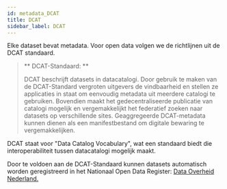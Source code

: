 ```yaml
---
id: metadata_DCAT
title: DCAT
sidebar_label: DCAT
---
```

Elke dataset bevat metadata. Voor open data volgen we de richtlijnen uit de DCAT standaard. 

> ** DCAT-Standaard: **
> 
> DCAT beschrijft datasets in datacatalogi. Door gebruik te maken van de DCAT-Standard vergroten uitgevers de vindbaarheid en stellen ze applicaties in staat om eenvoudig metadata uit meerdere catalogi te gebruiken. Bovendien maakt het gedecentraliseerde publicatie van catalogi mogelijk en vergemakkelijkt het federatief zoeken naar datasets op verschillende sites. Geaggregeerde DCAT-metadata kunnen dienen als een manifestbestand om digitale bewaring te vergemakkelijken.

DCAT staat voor "Data Catalog Vocabulary", wat een standaard biedt die interoperabiliteit tussen datacatalogi mogelijk maakt. 

Door te voldoen aan de DCAT-Standaard kunnen datasets automatisch worden geregistreerd in het Nationaal Open Data Register: <a href="https://data.overheid.nl/" target="_blank" rel="noreferrer noopener">Data Overheid Nederland.</a>
